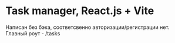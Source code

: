 <h1>Task manager, React.js + Vite</h1>

Написан без бэка, соответсвенно авторизации/регистрации нет. 
<br/>
Главный роут - /tasks
